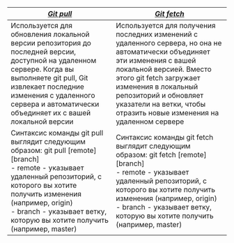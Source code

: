 |<u>***Git pull***</u>|<u>***Git fetch***</u>|
|---|-------|
|Используется для обновления локальной версии репозитория до последней версии, доступной на удаленном сервере. Когда вы выполняете git pull, Git извлекает последние изменения с удаленного сервера и автоматически объединяет их с вашей локальной версии|Используется для получения последних изменений с удаленного сервера, но она не автоматически объединяет эти изменения с вашей локальной версией. Вместо этого git fetch загружает изменения в локальный репозиторий и обновляет указатели на ветки, чтобы отразить новые изменения на удаленном сервере|
|Синтаксис команды git pull выглядит следующим образом: git pull [remote] [branch]<br>- remote - указывает удаленный репозиторий, с которого вы хотите получить изменения (например, origin)<br>- branch - указывает ветку, которую вы хотите получить (например, master)<br>|Синтаксис команды git fetch выглядит следующим образом: git fetch [remote] [branch]<br>- remote - указывает удаленный репозиторий, с которого вы хотите получить изменения (например, origin)<br>- branch - указывает ветку, которую вы хотите получить (например, master)<br>|